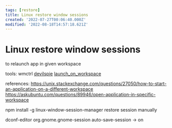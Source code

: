 ```yaml
---
tags: [restore]
title: Linux restore window sessions
created: '2022-07-27T00:06:40.000Z'
modified: '2022-08-18T14:57:18.621Z'
---
```


# Linux restore window sessions

to relaunch app in given workspace

tools:
wmctrl
[devilspie](https://help.ubuntu.com/community/Devilspie)
[launch_on_workspace](https://github.com/xblahoud/launch_on_workspace)

references:
https://unix.stackexchange.com/questions/27050/how-to-start-an-application-on-a-different-workspace
https://askubuntu.com/questions/89946/open-application-in-specific-workspace

npm install -g linux-window-session-manager
restore session manually

dconf-editor
org.gnome.gnome-session
auto-save-session -> on
